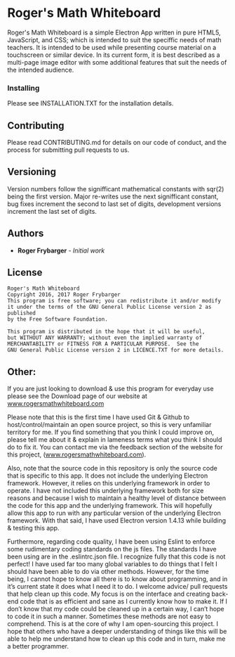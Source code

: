 # Roger's Math Whiteboard

Roger's Math Whiteboard is a simple Electron App written in pure HTML5, JavaScript, and CSS; which is intended to suit the speciffic needs of math teachers. It is intended to be used while presenting course material on a touchscreen or similar device. In its current form, it is best described as a multi-page image editor with some additional features that suit the needs of the intended audience.

### Installing

Please see INSTALLATION.TXT for the installation details.

## Contributing

Please read CONTRIBUTING.md for details on our code of conduct, and the process for submitting pull requests to us.

## Versioning

Version numbers follow the signifficant mathematical constants with sqr(2) being the first version. Major re-writes use the next signifficant constant, bug fixes increment the second to last set of digits, development versions increment the last set of digits.

## Authors

* **Roger Frybarger** - *Initial work*

## License

    Roger's Math Whiteboard
    Copyright 2016, 2017 Roger Frybarger
    This program is free software; you can redistribute it and/or modify
    it under the terms of the GNU General Public License version 2 as published
    by the Free Software Foundation.

    This program is distributed in the hope that it will be useful,
    but WITHOUT ANY WARRANTY; without even the implied warranty of
    MERCHANTABILITY or FITNESS FOR A PARTICULAR PURPOSE.  See the
    GNU General Public License version 2 in LICENCE.TXT for more details.

## Other:

If you are just looking to download & use this program for everyday use please see the Download page of our website at www.rogersmathwhiteboard.com

Please note that this is the first time I have used Git & Github to host/control/maintain an open source project, so this is very unfamiliar territory for me. If you find something that you think I could improve on, please tell me about it & explain in lameness terms what you think I should do to fix it. You can contact me via the feedback section of the website for this project, (www.rogersmathwhiteboard.com).

Also, note that the source code in this repository is only the source code that is specific to this app. It does not include the underlying Electron framework. However, it relies on this underlying framework in order to operate. I have not included this underlying framework both for size reasons and because I wish to maintain a healthy level of distance between the code for this app and the underlying framework. This will hopefully allow this app to run with any particular version of the underlying Electron framework. With that said, I have used Electron version 1.4.13 while building & testing this app.

Furthermore, regarding code quality, I have been using Eslint to enforce some rudimentary coding standards on the js files. The standards I have been using are in the .eslintrc.json file. I recognize fully that this code is not perfect! I have used far too many global variables to do things that I felt I should have been able to do via other methods. However, for the time being, I cannot hope to know all there is to know about programming, and in it’s current state it does what I need it to do. I welcome advice/ pull requests that help clean up this code. My focus is on the interface and creating back-end code that is as efficient and sane as I currently know how to make it. If I don’t know that my code could be cleaned up in a certain way, I can’t hope to code it in such a manner. Sometimes these methods are not easy to comprehend. This is at the core of why I am open-sourcing this project. I hope that others who have a deeper understanding of things like this will be able to help me understand how to clean up this code and in turn, make me a better programmer.
